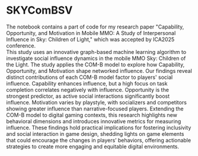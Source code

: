 # SKYComBSV
The notebook contains a part of code for my research paper "Capability, Opportunity, and Motivation in Mobile MMO: A Study of Interpersonal Influence in Sky: Children of Light," which was accepted by ICA2025 conference.
<br>
This study uses an innovative graph-based machine learning algorithm to investigate social influence dynamics in the mobile MMO Sky: Children of the Light. The study applies the COM-B model to explore how Capability, Opportunity, and Motivation shape networked influence. Our findings reveal distinct contributions of each COM-B model factor to players' social influence. Capability enhances influence, but a high focus on task completion correlates negatively with influence. Opportunity is the strongest predictor, as active social interactions significantly boost influence. Motivation varies by playstyle, with socializers and competitors showing greater influence than narrative-focused players.  Extending the COM-B model to digital gaming contexts, this research highlights new behavioral dimensions and introduces innovative metrics for measuring influence. These findings hold practical implications for fostering inclusivity and social interaction in game design, shedding lights on game elements that could encourage the changes in players’ behaviors, offering actionable strategies to create more engaging and equitable digital environments.
